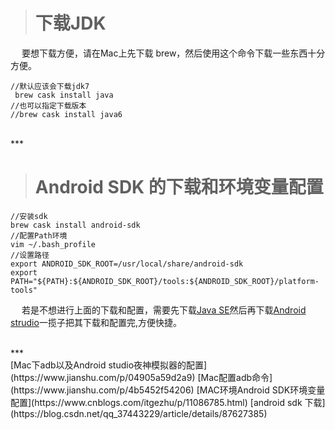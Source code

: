 ># 下载JDK
&emsp; 要想下载方便，请在Mac上先下载 brew，然后使用这个命令下载一些东西十分方便。
```
//默认应该会下载jdk7
 brew cask install java
//也可以指定下载版本
//brew cask install java6
```





<br/>
***
<br/>


># Android SDK 的下载和环境变量配置
```
//安装sdk
brew cask install android-sdk
//配置Path环境
vim ~/.bash_profile
//设置路径
export ANDROID_SDK_ROOT=/usr/local/share/android-sdk
export PATH="${PATH}:${ANDROID_SDK_ROOT}/tools:${ANDROID_SDK_ROOT}/platform-tools"
```

&emsp;  若是不想进行上面的下载和配置，需要先下载[Java SE](https://www.oracle.com/technetwork/java/javase/downloads/jdk13-downloads-5672538.html)然后再下载[Android strudio](https://developer.android.google.cn/studio/)一揽子把其下载和配置完,方便快捷。


<br/>
***
<br/>
[Mac下adb以及Android studio夜神模拟器的配置](https://www.jianshu.com/p/04905a59d2a9)
[Mac配置adb命令](https://www.jianshu.com/p/4b5452f54206)
 [MAC环境Android SDK环境变量配置](https://www.cnblogs.com/itgezhu/p/11086785.html)
[android sdk 下载](https://blog.csdn.net/qq_37443229/article/details/87627385)





